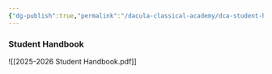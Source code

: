 ```yaml
---
{"dg-publish":true,"permalink":"/dacula-classical-academy/dca-student-handbook/","noteIcon":""}
---
```



### Student Handbook
![[2025-2026 Student Handbook.pdf]]